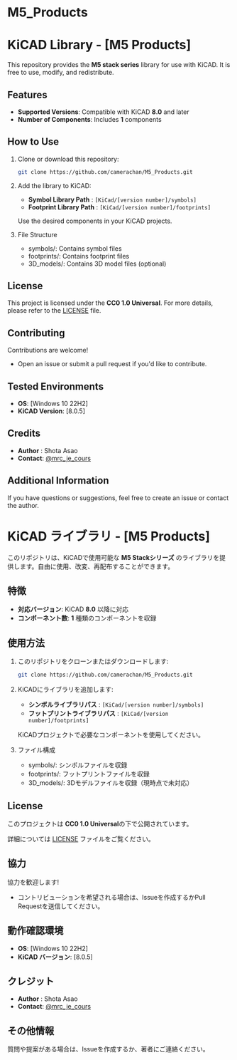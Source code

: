 # M5_Products

# KiCAD Library - [M5 Products]

This repository provides the **M5 stack series** library for use with KiCAD. It is free to use, modify, and redistribute.

## Features

- **Supported Versions**: Compatible with KiCAD **8.0** and later  
- **Number of Components**: Includes **1** components  

## How to Use

1. Clone or download this repository:
   ```bash
   git clone https://github.com/camerachan/M5_Products.git

2. Add the library to KiCAD:
    - **Symbol Library Path** : `[KiCad/[version number]/symbols]`
    - **Footprint Library Path** : `[KiCad/[version number]/footprints]`

    Use the desired components in your KiCAD projects.

3. File Structure
    
    - symbols/: Contains symbol files
    - footprints/: Contains footprint files
    - 3D_models/: Contains 3D model files (optional)

## License

This project is licensed under the **CC0 1.0 Universal**. 
For more details, please refer to the [LICENSE](./LICENSE) file.

## Contributing

Contributions are welcome!

- Open an issue or submit a pull request if you'd like to contribute.


## Tested Environments

- **OS**: [Windows 10 22H2]
- **KiCAD Version**: [8.0.5]

## Credits

- **Author** : Shota Asao
- **Contact**: [@mrc_je_cours](https://twitter.com/mrc_je_cours)


## Additional Information

If you have questions or suggestions, feel free to create an issue or contact the author.

# KiCAD ライブラリ - [M5 Products]

このリポジトリは、KiCADで使用可能な **M5 Stackシリーズ** のライブラリを提供します。自由に使用、改変、再配布することができます。

## 特徴

- **対応バージョン**: KiCAD **8.0** 以降に対応  
- **コンポーネント数**: **1** 種類のコンポーネントを収録  

## 使用方法

1. このリポジトリをクローンまたはダウンロードします:
   ```bash
   git clone https://github.com/camerachan/M5_Products.git

2. KiCADにライブラリを追加します:
    - **シンボルライブラリパス** : `[KiCad/[version number]/symbols]`
    - **フットプリントライブラリパス** : `[KiCad/[version number]/footprints]`

    KiCADプロジェクトで必要なコンポーネントを使用してください。

3. ファイル構成
    
    - symbols/: シンボルファイルを収録
    - footprints/: フットプリントファイルを収録
    - 3D_models/: 3Dモデルファイルを収録（現時点で未対応）

## License

このプロジェクトは **CC0 1.0 Universal**の下で公開されています。
 
詳細については [LICENSE](./LICENSE) ファイルをご覧ください。

## 協力

協力を歓迎します!

- コントリビューションを希望される場合は、Issueを作成するかPull Requestを送信してください。


## 動作確認環境

- **OS**: [Windows 10 22H2]
- **KiCAD バージョン**: [8.0.5]

## クレジット

- **Author** : Shota Asao
- **Contact**: [@mrc_je_cours](https://twitter.com/mrc_je_cours)


## その他情報

質問や提案がある場合は、Issueを作成するか、著者にご連絡ください。
